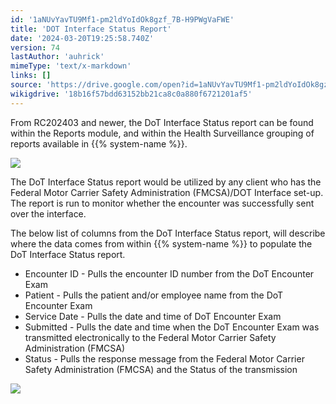 ```yaml
---
id: '1aNUvYavTU9Mf1-pm2ldYoIdOk8gzf_7B-H9PWgVaFWE'
title: 'DOT Interface Status Report'
date: '2024-03-20T19:25:58.740Z'
version: 74
lastAuthor: 'auhrick'
mimeType: 'text/x-markdown'
links: []
source: 'https://drive.google.com/open?id=1aNUvYavTU9Mf1-pm2ldYoIdOk8gzf_7B-H9PWgVaFWE'
wikigdrive: '18b16f57bdd63152bb21ca8c0a880f6721201af5'
---
```

From RC202403 and newer, the DoT Interface Status report can be found within the Reports module, and within the Health Surveillance grouping of reports available in {{% system-name %}}.

![](../dot-interface-status-report.assets/1e633f6b4044b608a8cb6ae89c334ba6.png)

The DoT Interface Status report would be utilized by any client who has the Federal Motor Carrier Safety Administration (FMCSA)/DOT Interface set-up. The report is run to monitor whether the encounter was successfully sent over the interface.

The below list of columns from the DoT Interface Status report, will describe where the data comes from within {{% system-name %}} to populate the DoT Interface Status report.

* Encounter ID - Pulls the encounter ID number from the DoT Encounter Exam
* Patient -  Pulls the patient and/or employee name from the DoT Encounter Exam
* Service Date - Pulls the date and time of DoT Encounter Exam
* Submitted - Pulls the date and time when the DoT Encounter Exam was transmitted electronically to the Federal Motor Carrier Safety Administration (FMCSA)
* Status - Pulls the response message from the Federal Motor Carrier Safety Administration (FMCSA) and the Status of the transmission

![](../dot-interface-status-report.assets/56954026d61698017f56dcb36bd33d4b.png)
